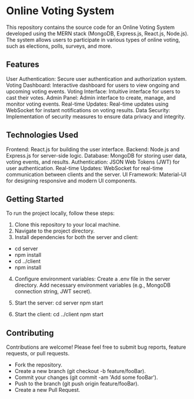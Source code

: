 # Online Voting System

This repository contains the source code for an Online Voting System developed using the MERN stack (MongoDB, Express.js, React.js, Node.js). The system allows users to participate in various types of online voting, such as elections, polls, surveys, and more.

## Features
User Authentication: Secure user authentication and authorization system.
Voting Dashboard: Interactive dashboard for users to view ongoing and upcoming voting events.
Voting Interface: Intuitive interface for users to cast their votes.
Admin Panel: Admin interface to create, manage, and monitor voting events.
Real-time Updates: Real-time updates using WebSocket for instant notifications on voting results.
Data Security: Implementation of security measures to ensure data privacy and integrity.

## Technologies Used
Frontend: React.js for building the user interface.
Backend: Node.js and Express.js for server-side logic.
Database: MongoDB for storing user data, voting events, and results.
Authentication: JSON Web Tokens (JWT) for user authentication.
Real-time Updates: WebSocket for real-time communication between clients and the server.
UI Framework: Material-UI for designing responsive and modern UI components.

## Getting Started
To run the project locally, follow these steps:

1. Clone this repository to your local machine.
2. Navigate to the project directory.
3. Install dependencies for both the server and client:
  - cd server
  - npm install
  - cd ../client
  - npm install

4. Configure environment variables:
Create a .env file in the server directory.
Add necessary environment variables (e.g., MongoDB connection string, JWT secret).

5. Start the server:
cd server
npm start

6. Start the client:
cd ../client
npm start

## Contributing
Contributions are welcome! Please feel free to submit bug reports, feature requests, or pull requests.

- Fork the repository.
- Create a new branch (git checkout -b feature/fooBar).
- Commit your changes (git commit -am 'Add some fooBar').
- Push to the branch (git push origin feature/fooBar).
- Create a new Pull Request.
